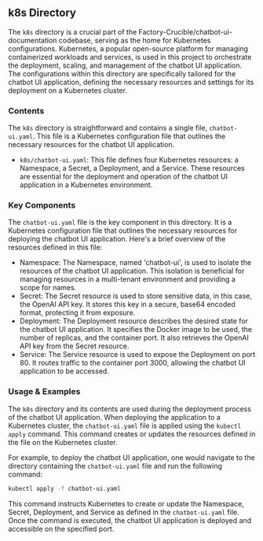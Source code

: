
## k8s Directory

The `k8s` directory is a crucial part of the Factory-Crucible/chatbot-ui-documentation codebase, serving as the home for Kubernetes configurations. Kubernetes, a popular open-source platform for managing containerized workloads and services, is used in this project to orchestrate the deployment, scaling, and management of the chatbot UI application. The configurations within this directory are specifically tailored for the chatbot UI application, defining the necessary resources and settings for its deployment on a Kubernetes cluster.

### Contents

The `k8s` directory is straightforward and contains a single file, `chatbot-ui.yaml`. This file is a Kubernetes configuration file that outlines the necessary resources for the chatbot UI application.

- `k8s/chatbot-ui.yaml`: This file defines four Kubernetes resources: a Namespace, a Secret, a Deployment, and a Service. These resources are essential for the deployment and operation of the chatbot UI application in a Kubernetes environment.

### Key Components

The `chatbot-ui.yaml` file is the key component in this directory. It is a Kubernetes configuration file that outlines the necessary resources for deploying the chatbot UI application. Here's a brief overview of the resources defined in this file:

- Namespace: The Namespace, named 'chatbot-ui', is used to isolate the resources of the chatbot UI application. This isolation is beneficial for managing resources in a multi-tenant environment and providing a scope for names.
- Secret: The Secret resource is used to store sensitive data, in this case, the OpenAI API key. It stores this key in a secure, base64 encoded format, protecting it from exposure.
- Deployment: The Deployment resource describes the desired state for the chatbot UI application. It specifies the Docker image to be used, the number of replicas, and the container port. It also retrieves the OpenAI API key from the Secret resource.
- Service: The Service resource is used to expose the Deployment on port 80. It routes traffic to the container port 3000, allowing the chatbot UI application to be accessed.

### Usage & Examples

The `k8s` directory and its contents are used during the deployment process of the chatbot UI application. When deploying the application to a Kubernetes cluster, the `chatbot-ui.yaml` file is applied using the `kubectl apply` command. This command creates or updates the resources defined in the file on the Kubernetes cluster.

For example, to deploy the chatbot UI application, one would navigate to the directory containing the `chatbot-ui.yaml` file and run the following command:

```bash
kubectl apply -f chatbot-ui.yaml
```

This command instructs Kubernetes to create or update the Namespace, Secret, Deployment, and Service as defined in the `chatbot-ui.yaml` file. Once the command is executed, the chatbot UI application is deployed and accessible on the specified port.

